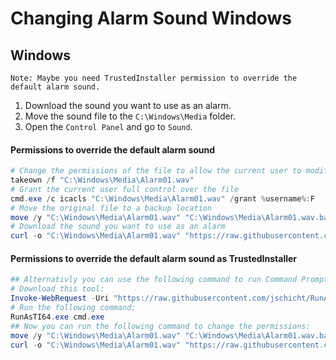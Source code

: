 # Changing Alarm Sound Windows
  

## Windows
``Note: Maybe you need TrustedInstaller permission to override the default alarm sound.``


1. Download the sound you want to use as an alarm.  
2. Move the sound file to the `C:\Windows\Media` folder.
3. Open the `Control Panel` and go to `Sound`.

#### Permissions to override the default alarm sound
```powershell
# Change the permissions of the file to allow the current user to modify it
takeown /f "C:\Windows\Media\Alarm01.wav"
# Grant the current user full control over the file
cmd.exe /c icacls "C:\Windows\Media\Alarm01.wav" /grant %username%:F
# Move the original file to a backup location
move /y "C:\Windows\Media\Alarm01.wav" "C:\Windows\Media\Alarm01.wav.bak"
# Download the sound you want to use as an alarm
curl -o "C:\Windows\Media\Alarm01.wav" "https://raw.githubusercontent.com/MurtadhaM/Infrastructure/main/Administration/Alarm/Concerning%20Hobbits.wav"
```

#### Permissions to override the default alarm sound as TrustedInstaller
```powershell
## Alternativly you can use the following command to run Command Prompt as TrustedInstaller:
# Download this tool:
Invoke-WebRequest -Uri "https://raw.githubusercontent.com/jschicht/RunAsTI/master/RunAsTI64.exe" -OutFile "C:\windows\system32\RunAsTI64.exe"
# Run the following command:
RunAsTI64.exe cmd.exe 
## Now you can run the following command to change the permissions:
move /y "C:\Windows\Media\Alarm01.wav" "C:\Windows\Media\Alarm01.wav.bak"
curl -o "C:\Windows\Media\Alarm01.wav" "https://raw.githubusercontent.com/MurtadhaM/Infrastructure/main/Administration/Alarm/Concerning%20Hobbits.wav"
```

